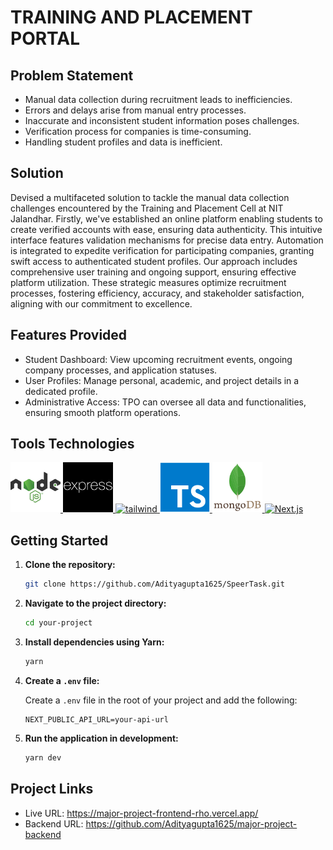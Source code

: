 # TRAINING AND PLACEMENT PORTAL

## Problem Statement

- Manual data collection during recruitment leads to inefficiencies.
- Errors and delays arise from manual entry processes.
- Inaccurate and inconsistent student information poses challenges.
- Verification process for companies is time-consuming.
- Handling student profiles and data is inefficient.

## Solution

Devised a multifaceted solution to tackle the manual data collection challenges encountered by the Training and Placement Cell at NIT Jalandhar. Firstly, we've established an online platform enabling students to create verified accounts with ease, ensuring data authenticity. This intuitive interface features validation mechanisms for precise data entry. Automation is integrated to expedite verification for participating companies, granting swift access to authenticated student profiles. Our approach includes comprehensive user training and ongoing support, ensuring effective platform utilization. These strategic measures optimize recruitment processes, fostering efficiency, accuracy, and stakeholder satisfaction, aligning with our commitment to excellence.

## Features Provided

- Student Dashboard: View upcoming recruitment events, ongoing company processes, and application statuses.
- User Profiles: Manage personal, academic, and project details in a dedicated profile.
- Administrative Access: TPO can oversee all data and functionalities, ensuring smooth platform operations.

## Tools Technologies

<a href="https://nodejs.org" target="_blank">
      <img
        src="https://raw.githubusercontent.com/devicons/devicon/master/icons/nodejs/nodejs-original-wordmark.svg"
        alt="nodejs"
        width="80"
        height="80"
      />
</a>
  <a href="https://expressjs.com" target="_blank">
      <img
        style="filter: invert(1)"
        src="https://raw.githubusercontent.com/devicons/devicon/master/icons/express/express-original-wordmark.svg"
        alt="express"
        width="80"
        height="80"
      />
    </a>
  <a href="https://tailwindcss.com/" target="_blank">
      <img
        src="https://www.vectorlogo.zone/logos/tailwindcss/tailwindcss-icon.svg"
        alt="tailwind"
        width="80"
        height="80"
      />
    </a>
    <a href="https://www.typescriptlang.org/" target="_blank">
      <img
        src="https://raw.githubusercontent.com/devicons/devicon/master/icons/typescript/typescript-original.svg"
        alt="typescript"
        width="80"
        height="80"
      />

   <a href="https://www.mongodb.com/" target="_blank">
      <img
        src="https://raw.githubusercontent.com/devicons/devicon/master/icons/mongodb/mongodb-original-wordmark.svg"
        alt="mongodb"
        width="80"
        height="80"
      />
    </a>
      <a href="https://nextjs.org" target="_blank">
      <img
        src="https://cdn.jsdelivr.net/gh/devicons/devicon@latest/icons/react/react-original.svg"
        alt="Next.js"
        width="80"
        height="80"
      />
    </a>

## Getting Started

1. **Clone the repository:**

   ```bash
   git clone https://github.com/Adityagupta1625/SpeerTask.git
   ```

2. **Navigate to the project directory:**

   ```bash
   cd your-project
   ```

3. **Install dependencies using Yarn:**

   ```bash
   yarn
   ```

4. **Create a `.env` file:**

   Create a `.env` file in the root of your project and add the following:

   ```env
   NEXT_PUBLIC_API_URL=your-api-url
   ```

5. **Run the application in development:**

   ```bash
   yarn dev
   ```

## Project Links

- Live URL: https://major-project-frontend-rho.vercel.app/
- Backend URL: https://github.com/Adityagupta1625/major-project-backend


